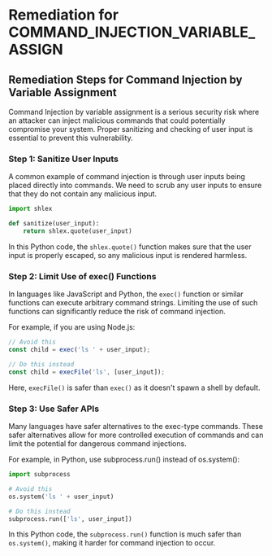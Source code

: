 # Remediation for COMMAND_INJECTION_VARIABLE_ASSIGN

## Remediation Steps for Command Injection by Variable Assignment

Command Injection by variable assignment is a serious security risk where an attacker can inject malicious commands that could potentially compromise your system. Proper sanitizing and checking of user input is essential to prevent this vulnerability.

### Step 1: Sanitize User Inputs
A common example of command injection is through user inputs being placed directly into commands. We need to scrub any user inputs to ensure that they do not contain any malicious input. 

```python
import shlex

def sanitize(user_input):
    return shlex.quote(user_input)
```
In this Python code, the `shlex.quote()` function makes sure that the user input is properly escaped, so any malicious input is rendered harmless.

### Step 2: Limit Use of exec() Functions

In languages like JavaScript and Python, the `exec()` function or similar functions can execute arbitrary command strings. Limiting the use of such functions can significantly reduce the risk of command injection.

For example, if you are using Node.js:

```javascript
// Avoid this
const child = exec('ls ' + user_input);

// Do this instead
const child = execFile('ls', [user_input]);
```
Here, `execFile()` is safer than `exec()` as it doesn't spawn a shell by default.

### Step 3: Use Safer APIs

Many languages have safer alternatives to the exec-type commands. These safer alternatives allow for more controlled execution of commands and can limit the potential for dangerous command injections.

For example, in Python, use subprocess.run() instead of os.system():

```python
import subprocess

# Avoid this
os.system('ls ' + user_input)

# Do this instead
subprocess.run(['ls', user_input])
```
In this Python code, the `subprocess.run()` function is much safer than `os.system()`, making it harder for command injection to occur.